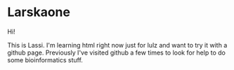 # Larskaone

Hi!

This is Lassi. I'm learning html right now just for lulz and want to try it with a github page.
Previously I've visited github a few times to look for help to do some bioinformatics stuff.
